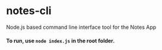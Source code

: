 # notes-cli
Node.js based command line interface tool for the Notes App


#### To run, use `node index.js` in the root folder. 
